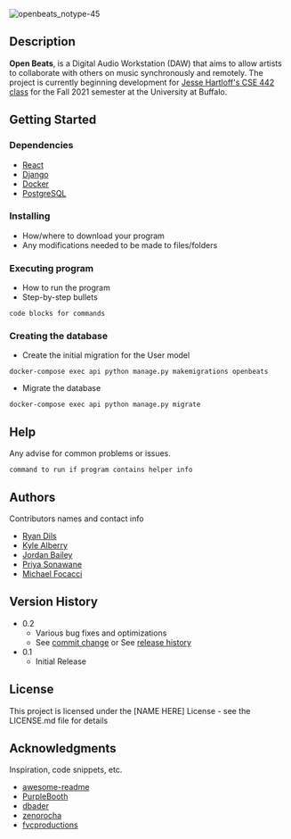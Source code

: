 ![openbeats_notype-45](https://user-images.githubusercontent.com/31867784/132925211-2aabc8a7-a06d-4354-99c0-56886400227c.png)


## Description

**Open Beats**, is a Digital Audio Workstation (DAW) that aims to allow artists to collaborate with others on music synchronously and remotely. The project is currently beginning development for [Jesse Hartloff's CSE 442 class](https://cse442.com/) for the Fall 2021 semester at the University at Buffalo.

## Getting Started

### Dependencies
* [React](https://reactjs.org/)
* [Django](https://docs.djangoproject.com/en/3.2/)
* [Docker](https://www.docker.com/)
* [PostgreSQL](https://www.postgresql.org/)


### Installing

* How/where to download your program
* Any modifications needed to be made to files/folders

### Executing program

* How to run the program
* Step-by-step bullets
```
code blocks for commands
```

### Creating the database
* Create the initial migration for the User model
```
docker-compose exec api python manage.py makemigrations openbeats
```
* Migrate the database
```
docker-compose exec api python manage.py migrate
```

## Help

Any advise for common problems or issues.
```
command to run if program contains helper info
```

## Authors

Contributors names and contact info

* [Ryan Dils](ryandils@buffalo.edu)
* [Kyle Alberry](kalberry@buffalo.edu)
* [Jordan Bailey](bailey8@buffalo.edu)
* [Priya Sonawane](priyason@buffalo.edu)
* [Michael Focacci](mcfocacc@buffalo.edu)


## Version History

* 0.2
    * Various bug fixes and optimizations
    * See [commit change]() or See [release history]()
* 0.1
    * Initial Release

## License

This project is licensed under the [NAME HERE] License - see the LICENSE.md file for details

## Acknowledgments

Inspiration, code snippets, etc.
* [awesome-readme](https://github.com/matiassingers/awesome-readme)
* [PurpleBooth](https://gist.github.com/PurpleBooth/109311bb0361f32d87a2)
* [dbader](https://github.com/dbader/readme-template)
* [zenorocha](https://gist.github.com/zenorocha/4526327)
* [fvcproductions](https://gist.github.com/fvcproductions/1bfc2d4aecb01a834b46)
